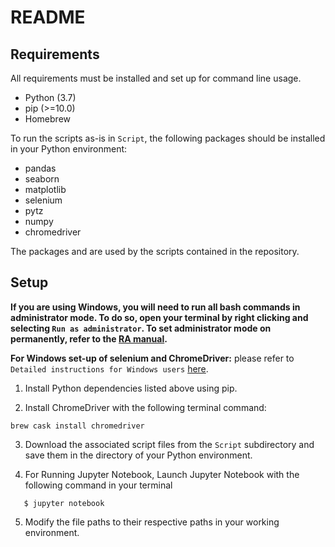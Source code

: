 # README

## Requirements
All requirements must be installed and set up for command line usage. 

* Python (3.7)
* pip (>=10.0)
* Homebrew

To run the scripts as-is in `Script`, the following packages should be installed in your Python environment: 

* pandas
* seaborn 
* matplotlib
* selenium
* pytz
* numpy
* chromedriver 

The packages and are used by the scripts contained in the repository. 

## Setup
**If you are using Windows, you will need to run all bash commands in administrator mode. To do so, open your terminal by right clicking and selecting `Run as administrator`. To set administrator mode on permanently, refer to the [RA manual](https://github.com/gentzkow/template/wiki/Repository-Usage#Administrator-Mode).**

**For Windows set-up of selenium and ChromeDriver:** please refer to `Detailed instructions for Windows users` [here](https://selenium-python.readthedocs.io/installation.html).

1. Install Python dependencies listed above using pip. 

2. Install ChromeDriver with the following terminal command:
```
brew cask install chromedriver
```

3. Download the associated script files from the `Script` subdirectory and save them in the directory of your Python environment.

4. For Running Jupyter Notebook, Launch Jupyter Notebook with the following command in your terminal
```
   $ jupyter notebook
```

5. Modify the file paths to their respective paths in your working environment. 
